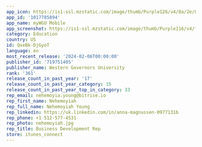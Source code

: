 ```yaml
---
app_icon: https://is1-ssl.mzstatic.com/image/thumb/Purple126/v4/8a/2e/8b/8a2e8b31-a369-6350-104d-abdda0dbe470/AppIcon-0-0-1x_U007emarketing-0-7-0-85-220.png/1024x1024bb.png
app_id: '1017785894'
app_name: myWGU Mobile
app_screenshot: https://is1-ssl.mzstatic.com/image/thumb/Purple116/v4/f2/f7/86/f2f7867e-c471-6a7f-5873-9cef71230967/9a1889d9-4050-4ea7-b6a5-76cd10f4ea68_Simulator_Screen_Shot_-_iPhone_14_Plus_-_2023-03-23_at_14.55.40.png/1284x2778bb.png
category: Education
country: US
id: QxeBk-DjGyoT
language: en
most_recent_release: '2024-02-06T00:00:00'
publisher_id: '719751405'
publisher_name: Western Governors University
rank: '361'
release_count_in_past_year: '17'
release_count_in_past_year_category: 15
release_count_in_past_year_top_in_category: 33
rep_email: nehemoyia.young@bitrise.io
rep_first_name: Nehemoyiah
rep_full_name: Nehemoyiah Young
rep_linkedin: https://uk.linkedin.com/in/anna-magnussen-0977131b
rep_phone: +1 512-577-4531
rep_photo: nehemoyiah.jpg
rep_title: Business Development Rep
store: itunes_connect
---
```

